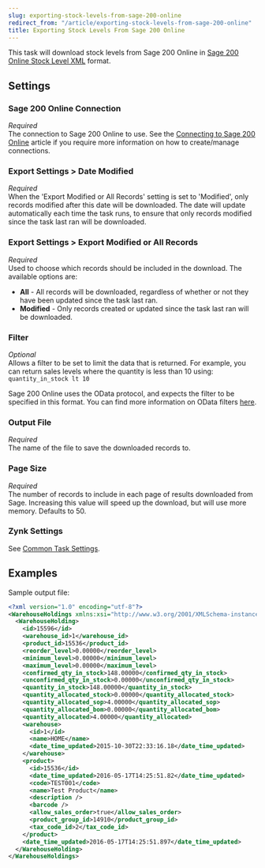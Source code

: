 ```yaml
---
slug: exporting-stock-levels-from-sage-200-online
redirect_from: "/article/exporting-stock-levels-from-sage-200-online"
title: Exporting Stock Levels From Sage 200 Online
---
```

This task will download stock levels from Sage 200 Online in [Sage 200 Online Stock Level XML](sage-200-online-stock-level-xml) format.

## Settings
### Sage 200 Online Connection
_Required_  
The connection to Sage 200 Online to use. See the [Connecting to Sage 200 Online](connecting-to-sage-200-online) article if you require more information on how to create/manage connections.

### Export Settings > Date Modified
_Required_  
When the 'Export Modified or All Records' setting is set to 'Modified', only records modified after this date will be downloaded. The date will update automatically each time the task runs, to ensure that only records modified since the task last ran will be downloaded.

### Export Settings > Export Modified or All Records
_Required_  
Used to choose which records should be included in the download. The available options are:

* __All__ - All records will be downloaded, regardless of whether or not they have been updated since the task last ran.
* __Modified__ - Only records created or updated since the task last ran will be downloaded.

### Filter
_Optional_  
Allows a filter to be set to limit the data that is returned. For example, you can return sales levels where the quantity is less than 10 using: `quantity_in_stock lt 10`

Sage 200 Online uses the OData protocol, and expects the filter to be specified in this format. You can find more information on OData filters [here](http://www.odata.org/getting-started/basic-tutorial/#queryData).

### Output File
_Required_  
The name of the file to save the downloaded records to.

### Page Size
_Required_  
The number of records to include in each page of results downloaded from Sage. Increasing this value will speed up the download, but will use more memory. Defaults to 50.

### Zynk Settings
See [Common Task Settings](common-task-settings).

## Examples
Sample output file:
```xml
<?xml version="1.0" encoding="utf-8"?>
<WarehouseHoldings xmlns:xsi="http://www.w3.org/2001/XMLSchema-instance" xmlns:xsd="http://www.w3.org/2001/XMLSchema">
  <WarehouseHolding>
    <id>15596</id>
    <warehouse_id>1</warehouse_id>
    <product_id>15536</product_id>
    <reorder_level>0.00000</reorder_level>
    <minimum_level>0.00000</minimum_level>
    <maximum_level>0.00000</maximum_level>
    <confirmed_qty_in_stock>148.00000</confirmed_qty_in_stock>
    <unconfirmed_qty_in_stock>0.00000</unconfirmed_qty_in_stock>
    <quantity_in_stock>148.00000</quantity_in_stock>
    <quantity_allocated_stock>0.00000</quantity_allocated_stock>
    <quantity_allocated_sop>4.00000</quantity_allocated_sop>
    <quantity_allocated_bom>0.00000</quantity_allocated_bom>
    <quantity_allocated>4.00000</quantity_allocated>
    <warehouse>
      <id>1</id>
      <name>HOME</name>
      <date_time_updated>2015-10-30T22:33:16.18</date_time_updated>
    </warehouse>
    <product>
      <id>15536</id>
      <date_time_updated>2016-05-17T14:25:51.82</date_time_updated>
      <code>TEST001</code>
      <name>Test Product</name>
      <description />
      <barcode />
      <allow_sales_order>true</allow_sales_order>
      <product_group_id>14910</product_group_id>
      <tax_code_id>2</tax_code_id>
    </product>
    <date_time_updated>2016-05-17T14:25:51.897</date_time_updated>
  </WarehouseHolding>
</WarehouseHoldings>
```

